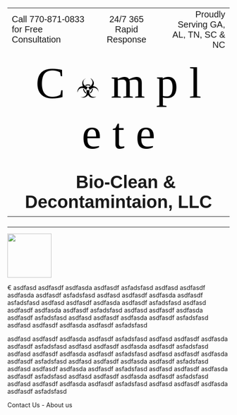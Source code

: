 <!doctype html>
<html>
<head>
<title>Complete Bio-Clean and Decontamintaion</title>
<link rel="stylesheet" href="style.css">
​<script src="script.js"></script>
</head>
<body>
<div>
  
<table border=0, width=100%>  <!--style="background-color:lightBlue"-->
  <tr style="font-family: arial; font-size: 20px;">
    <td><span style="text-align:left;">Call 770-871-0833 for Free Consultation</td>
  <td align=center>24/7 365 Rapid Response</td>
  <td align=right>Proudly Serving GA, AL, TN, SC & NC</td>
  <tr>
    <td colspan=3 align=center style="Font-Family: Arial Rounded MT Bold; Color:black; font-size: 100px;">C <span style="font-size: 60px;">&#9763;</span> m p l e t e</td>
      </tr>
      <tr>
        <td align=center colspan=3 style="font-family:arial; font-weight: bold; font-size: 40px;">&nbsp;&nbsp; Bio-Clean & Decontamintaion, LLC</td>
      </tr>
      </table>
<h3></h3>
<hr>
</div>
<img src="https://previews.123rf.com/images/arcady31/arcady311804/arcady31180400026/98713855-gas-mask-vector-icon-biohazard-concept.jpg" width="100" height="100">
<p>
&euro; asdfasd asdfasdf asdfasda asdfasdf asfadsfasd asdfasd asdfasdf asdfasda asdfasdf asfadsfasd 
  asdfasd asdfasdf asdfasda asdfasdf asfadsfasd asdfasd asdfasdf asdfasda asdfasdf asfadsfasd 
  asdfasd asdfasdf asdfasda asdfasdf asfadsfasd asdfasd asdfasdf asdfasda asdfasdf asfadsfasd 
  asdfasd asdfasdf asdfasda asdfasdf asfadsfasd asdfasd asdfasdf asdfasda asdfasdf asfadsfasd 
  </p>
  <p>asdfasd asdfasdf asdfasda asdfasdf asfadsfasd asdfasd asdfasdf asdfasda asdfasdf asfadsfasd asdfasd asdfasdf asdfasda asdfasdf asfadsfasd 
  asdfasd asdfasdf asdfasda asdfasdf asfadsfasd asdfasd asdfasdf asdfasda asdfasdf asfadsfasd 
  asdfasd asdfasdf asdfasda asdfasdf asfadsfasd asdfasd asdfasdf asdfasda asdfasdf asfadsfasd 
  asdfasd asdfasdf asdfasda asdfasdf asfadsfasd asdfasd asdfasdf asdfasda asdfasdf asfadsfasd 
  asdfasd asdfasdf asdfasda asdfasdf asfadsfasd asdfasd asdfasdf asdfasda asdfasdf asfadsfasd 
  </p>
<footer>
  <p>
    Contact Us - 
    About us

  </p>
</footer>
</body>
</html>
